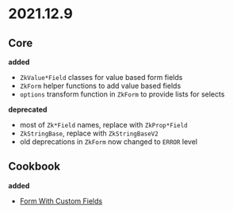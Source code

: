 # 2021.12.9

## Core

**added**

- `ZkValue*Field` classes for value based form fields
- `ZkForm` helper functions to add value based fields
- `options` transform function in `ZkForm` to provide lists for selects

**deprecated**

- most of `Zk*Field` names, replace with `ZkProp*Field`
- `ZkStringBase`, replace with `ZkStringBaseV2`
- old deprecations in `ZkForm` now changed to `ERROR` level

## Cookbook

**added**

- [Form With Custom Fields](/doc/cookbook/browser/field/custom/recipe.md)